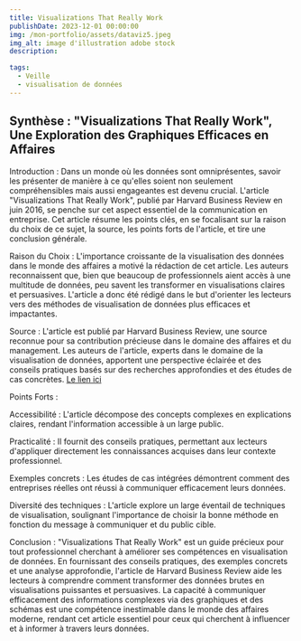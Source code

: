 ```yaml
---
title: Visualizations That Really Work
publishDate: 2023-12-01 00:00:00
img: /mon-portfolio/assets/dataviz5.jpeg
img_alt: image d'illustration adobe stock
description:

tags:
  - Veille
  - visualisation de données
---
```


## Synthèse : "Visualizations That Really Work", Une Exploration des Graphiques Efficaces en Affaires

Introduction :
Dans un monde où les données sont omniprésentes, savoir les présenter de manière à ce qu'elles soient non seulement compréhensibles mais aussi engageantes est devenu crucial. L'article "Visualizations That Really Work", publié par Harvard Business Review en juin 2016, se penche sur cet aspect essentiel de la communication en entreprise. Cet article résume les points clés, en se focalisant sur la raison du choix de ce sujet, la source, les points forts de l'article, et tire une conclusion générale.

Raison du Choix :
L'importance croissante de la visualisation des données dans le monde des affaires a motivé la rédaction de cet article. Les auteurs reconnaissent que, bien que beaucoup de professionnels aient accès à une multitude de données, peu savent les transformer en visualisations claires et persuasives. L'article a donc été rédigé dans le but d'orienter les lecteurs vers des méthodes de visualisation de données plus efficaces et impactantes.

Source :
L'article est publié par Harvard Business Review, une source reconnue pour sa contribution précieuse dans le domaine des affaires et du management. Les auteurs de l'article, experts dans le domaine de la visualisation de données, apportent une perspective éclairée et des conseils pratiques basés sur des recherches approfondies et des études de cas concrètes.
[Le lien ici](https://hbr.org/2016/06/visualizations-that-really-work)

Points Forts :

Accessibilité : L'article décompose des concepts complexes en explications claires, rendant l'information accessible à un large public.

Practicalité : Il fournit des conseils pratiques, permettant aux lecteurs d'appliquer directement les connaissances acquises dans leur contexte professionnel.

Exemples concrets : Les études de cas intégrées démontrent comment des entreprises réelles ont réussi à communiquer efficacement leurs données.

Diversité des techniques : L'article explore un large éventail de techniques de visualisation, soulignant l'importance de choisir la bonne méthode en fonction du message à communiquer et du public cible.

Conclusion :
"Visualizations That Really Work" est un guide précieux pour tout professionnel cherchant à améliorer ses compétences en visualisation de données. En fournissant des conseils pratiques, des exemples concrets et une analyse approfondie, l'article de Harvard Business Review aide les lecteurs à comprendre comment transformer des données brutes en visualisations puissantes et persuasives. La capacité à communiquer efficacement des informations complexes via des graphiques et des schémas est une compétence inestimable dans le monde des affaires moderne, rendant cet article essentiel pour ceux qui cherchent à influencer et à informer à travers leurs données.
